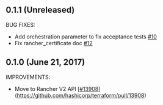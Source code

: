 ## 0.1.1 (Unreleased)

BUG FIXES:

* Add orchestration parameter to fix acceptance tests
  [#10](https://github.com/terraform-providers/terraform-provider-rancher/pull/10)
* Fix rancher_certificate doc
  [#12](https://github.com/terraform-providers/terraform-provider-rancher/pull/12)

## 0.1.0 (June 21, 2017)

IMPROVEMENTS:

* Move to Rancher V2 API [[#13908](https://github.com/terraform-providers/terraform-provider-rancher/issues/13908)](https://github.com/hashicorp/terraform/pull/13908)

